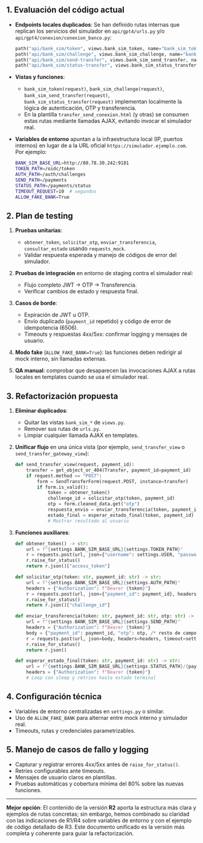## 1. Evaluación del código actual

* **Endpoints locales duplicados**: Se han definido rutas internas que replican los servicios del simulador en `api/gpt4/urls.py` y/o `api/gpt4/conexion/conexion_banco.py`:

  ```python
  path("api/bank_sim/token", views.bank_sim_token, name="bank_sim_token"),
  path("api/bank_sim/challenge", views.bank_sim_challenge, name="bank_sim_challenge"),
  path("api/bank_sim/send-transfer", views.bank_sim_send_transfer, name="bank_sim_send_transfer"),
  path("api/bank_sim/status-transfer", views.bank_sim_status_transfer, name="bank_sim_status_transfer"),
  ```
* **Vistas y funciones**:

  * `bank_sim_token(request)`, `bank_sim_challenge(request)`, `bank_sim_send_transfer(request)`, `bank_sim_status_transfer(request)` implementan localmente la lógica de autenticación, OTP y transferencia.
  * En la plantilla `transfer_send_conexion.html` (y otras) se consumen estas rutas mediante llamadas AJAX, evitando invocar el simulador real.
* **Variables de entorno** apuntan a la infraestructura local (IP, puertos internos) en lugar de a la URL oficial `https://simulador.ejemplo.com`. Por ejemplo:

  ```bash
  BANK_SIM_BASE_URL=http://80.78.30.242:9181
  TOKEN_PATH=/oidc/token
  AUTH_PATH=/auth/challenges
  SEND_PATH=/payments
  STATUS_PATH=/payments/status
  TIMEOUT_REQUEST=10  # segundos
  ALLOW_FAKE_BANK=True
  ```

## 2. Plan de testing

1. **Pruebas unitarias**:

   * `obtener_token`, `solicitar_otp`, `enviar_transferencia`, `consultar_estado` usando `requests_mock`.
   * Validar respuesta esperada y manejo de códigos de error del simulador.
2. **Pruebas de integración** en entorno de staging contra el simulador real:

   * Flujo completo JWT → OTP → Transferencia.
   * Verificar cambios de estado y respuesta final.
3. **Casos de borde**:

   * Expiración de JWT u OTP.
   * Envío duplicado (`payment_id` repetido) y código de error de idempotencia (6506).
   * Timeouts y respuestas 4xx/5xx: confirmar logging y mensajes de usuario.
4. **Modo fake** (`ALLOW_FAKE_BANK=True`): las funciones deben redirigir al mock interno, sin llamadas externas.
5. **QA manual**: comprobar que desaparecen las invocaciones AJAX a rutas locales en templates cuando se usa el simulador real.

## 3. Refactorización propuesta

1. **Eliminar duplicados**:

   * Quitar las vistas `bank_sim_*` de `views.py`.
   * Remover sus rutas de `urls.py`.
   * Limpiar cualquier llamada AJAX en templates.
2. **Unificar flujo** en una única vista (por ejemplo, `send_transfer_view` o `send_transfer_gateway_view`):

   ```python
   def send_transfer_view(request, payment_id):
       transfer = get_object_or_404(Transfer, payment_id=payment_id)
       if request.method == "POST":
           form = SendTransferForm(request.POST, instance=transfer)
           if form.is_valid():
               token = obtener_token()
               challenge_id = solicitar_otp(token, payment_id)
               otp = form.cleaned_data.get("otp")
               respuesta_envio = enviar_transferencia(token, payment_id, otp)
               estado_final = esperar_estado_final(token, payment_id)
               # Mostrar resultado al usuario
   ```
3. **Funciones auxiliares**:

   ```python
   def obtener_token() -> str:
       url = f"{settings.BANK_SIM_BASE_URL}{settings.TOKEN_PATH}"
       r = requests.post(url, json={"username": settings.USER, "password": settings.PASS}, timeout=settings.TIMEOUT_REQUEST)
       r.raise_for_status()
       return r.json()["access_token"]

   def solicitar_otp(token: str, payment_id: str) -> str:
       url = f"{settings.BANK_SIM_BASE_URL}{settings.AUTH_PATH}"
       headers = {"Authorization": f"Bearer {token}"}
       r = requests.post(url, json={"payment_id": payment_id}, headers=headers, timeout=settings.TIMEOUT_REQUEST)
       r.raise_for_status()
       return r.json()["challenge_id"]

   def enviar_transferencia(token: str, payment_id: str, otp: str) -> dict:
       url = f"{settings.BANK_SIM_BASE_URL}{settings.SEND_PATH}"
       headers = {"Authorization": f"Bearer {token}"}
       body = {"payment_id": payment_id, "otp": otp, /* resto de campos */}
       r = requests.post(url, json=body, headers=headers, timeout=settings.TIMEOUT_REQUEST)
       r.raise_for_status()
       return r.json()

   def esperar_estado_final(token: str, payment_id: str) -> str:
       url = f"{settings.BANK_SIM_BASE_URL}{settings.STATUS_PATH}/{payment_id}"
       headers = {"Authorization": f"Bearer {token}"}
       # Loop con sleep y retries hasta estado terminal
   ```

## 4. Configuración técnica

* Variables de entorno centralizadas en `settings.py` o similar.
* Uso de `ALLOW_FAKE_BANK` para alternar entre mock interno y simulador real.
* Timeouts, rutas y credenciales parametrizables.

## 5. Manejo de casos de fallo y logging

* Capturar y registrar errores 4xx/5xx antes de `raise_for_status()`.
* Retries configurables ante timeouts.
* Mensajes de usuario claros en plantillas.
* Pruebas automáticas y cobertura mínima del 80% sobre las nuevas funciones.

---

**Mejor opción**: El contenido de la versión **R2** aporta la estructura más clara y ejemplos de rutas concretas; sin embargo, hemos combinado su claridad con las indicaciones de R1/R4 sobre variables de entorno y con el ejemplo de código detallado de R3. Este documento unificado es la versión más completa y coherente para guiar la refactorización.

